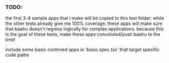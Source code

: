 ### TODO:

the first 3-4 sample apps that i make will be copied to this test folder.
while the other tests already give me 100% coverage, these apps will make sure
that baahu doesn't regress logically for complex applications. because this
is the goal of these tests, make these apps convoluted/push baahu to the limit!

include some basic contrived apps in 'basic.spec.tsx' that target specific code paths
